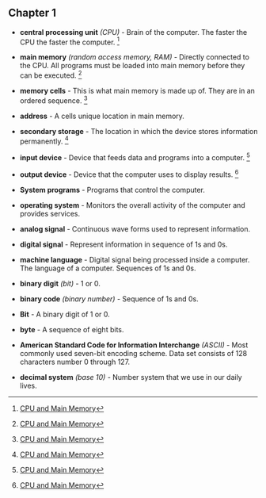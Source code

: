 ## Chapter 1

- **central processing unit** *(CPU)* - Brain of the computer. The faster the CPU the faster the computer. [^1]

- **main memory** *(random access memory, RAM)* - Directly connected to the CPU. All programs must be loaded into main memory before they can be executed. [^1]

- **memory cells** - This is what main memory is made up of. They are in an ordered sequence. [^1]

- **address** - A cells unique location in main memory. 

- **secondary storage** - The location in which the device stores information permanently. [^1]

- **input device** - Device that feeds data and programs into a computer. [^1]

- **output device** - Device that the computer uses to display results. [^1]

- **System programs** - Programs that control the computer.

- **operating system** - Monitors the overall activity of the computer and provides services.

- **analog signal** - Continuous wave forms used to represent information.

- **digital signal** - Represent information in sequence of 1s and 0s.

- **machine language** - Digital signal being processed inside a computer. The language of a computer. Sequences of 1s and 0s.

- **binary digit** *(bit)* - 1 or 0.

- **binary code** *(binary number)* - Sequence of 1s and 0s.  

- **Bit** - A binary digit of 1 or 0.

- **byte** - A sequence of eight bits.

- **American Standard Code for Information Interchange** *(ASCII)* - Most commonly used seven-bit encoding scheme. Data set consists of 128 characters number 0 through 127. 

- **decimal system** *(base 10)* - Number system that we use in our daily lives.


[^1]: [CPU and Main Memory](Diagrams/CPU-and-MainMemory.png)
[^2]: [Binary Table](Tables.MD#binary-units)
[^3]: [TEST](Terms.MD#central-processing-unit-cpu---brain-of-the-computer-the-faster-the-cpu-the-faster-the-computer-1)